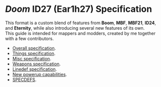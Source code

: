 # *Doom* ID27 (Ear1h27) Specification

This format is a custom blend of features from **Boom**, **MBF**, **MBF21**, **ID24**, and **Eternity**, while also introducing several new features of its own.  
This guide is intended for mappers and modders, created by me together with a few contributors.  

- [Overall specification](./docs/spec.md).
- [Things specification](./docs/things.md).
- [Misc specification](./docs/misc.md).
- [Weapons specification](./docs/weapon.md).
- [Linedef specification](./docs/linedefs.md).
- [New powerup capabilities](./docs/powerups.md).
- [SPECDEFS](./docs/specdefs.md).
